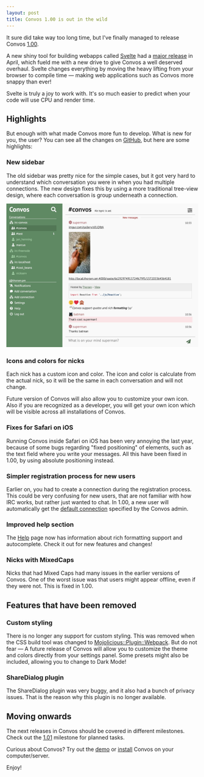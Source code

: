 ```yaml
---
layout: post
title: Convos 1.00 is out in the wild
---
```


It sure did take way too long time, but I've finally managed to release Convos
[1.00](https://github.com/Nordaaker/convos/blob/1.00/Changes#L3).

A new shiny tool for building webapps called [Svelte](https://svelte.dev) had a
[major release](https://github.com/sveltejs/svelte/commit/7382a9f811c830502e96aaad7fad7976def93d22)
in April, which fueld me with a new drive to give Convos a well deserved
overhaul. Svelte changes everything by moving the heavy lifting from your
browser to compile time &mdash; making web applications such as Convos more
snappy than ever!

Svelte is truly a joy to work with. It's so much easier to predict when your
code will use CPU and render time.

## Highlights

But enough with what made Convos more fun to develop. What is new for you, the
user? You can see all the changes on [GitHub](https://github.com/Nordaaker/convos/blob/1.00/Changes#L3),
but here are some highlights:

### New sidebar

The old sidebar was pretty nice for the simple cases, but it got very hard to
understand which conversation you were in when you had multiple connections.
The new design fixes this by using a more traditional tree-view design, where
each conversation is group underneath a connection.

<a href=""><img src="/public/screenshots/2019-10-26-conversation.jpg" alt="Picture of Convos conversation"></a>

### Icons and colors for nicks

Each nick has a custom icon and color. The icon and color is calculate from the
actual nick, so it will be the same in each conversation and will not change.

Future version of Convos will also allow you to customize your own icon. Also if
you are recognized as a developer, you will get your own icon which will be
visible across all installations of Convos.

### Fixes for Safari on iOS

Running Convos inside Safari on iOS has been very annoying the last year,
because of some bugs regarding "fixed positioning" of elements, such as the
text field where you write your messages. All this have been fixed in 1.00, by
using absolute positioning instead.

### Simpler registration process for new users

Earlier on, you had to create a connection during the registration process.
This could be very confusing for new users, that are not familiar with how IRC
works, but rather just wanted to chat. In 1.00, a new user will automatically
get the [default connection](/doc/config.html#convos_default_connection)
specified by the Convos admin.

### Improved help section

The [Help](http://demo.convos.by/help) page now has information about rich
formatting support and autocomplete. Check it out for new features and changes!

### Nicks with MixedCaps

Nicks that had Mixed Caps had many issues in the earlier versions of Convos.
One of the worst issue was that users might appear offline, even if they were
not. This is fixed in 1.00.

## Features that have been removed

### Custom styling

There is no longer any support for custom styling. This was removed when the
CSS build tool was changed to
[Mojolicious::Plugin::Webpack](https://metacpan.org/pod/Mojolicious::Plugin::Webpack).
But do not fear &mdash; A future release of Convos will allow you to customize
the theme and colors directly from your settings panel. Some presets might also
be included, allowing you to change to Dark Mode!

### ShareDialog plugin

The ShareDialog plugin was very buggy, and it also had a bunch of privacy issues.
That is the reason why this plugin is no longer available.

## Moving onwards

The next releases in Convos should be covered in different milestones. Check
out the [1.01](https://github.com/Nordaaker/convos/milestone/9) milestone for
planned tasks.

Curious about Convos? Try out the [demo](http://demo.convos.by) or
[install](/doc/getting-started.html#quick-start-guide) Convos on your
computer/server.

Enjoy!
